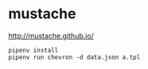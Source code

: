 mustache
========

http://mustache.github.io/


    pipenv install
    pipenv run chevron -d data.json a.tpl
